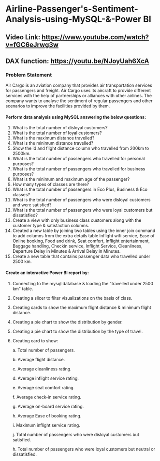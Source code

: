 # Airline-Passenger's-Sentiment-Analysis-using-MySQL-&-Power BI
## Video Link: https://www.youtube.com/watch?v=fGC6eJrwg3w
## DAX function: https://youtu.be/NJoyUah6XcA
### Problem Statement

Air Cargo is an aviation company that provides air transportation services for passengers and freight. Air Cargo uses its aircraft to provide different services with the help of partnerships or alliances with other airlines. The company wants to analyse the sentiment of regular passengers and other scenarios to improve the facilities provided by them.

#### Perform data analysis using MySQL answering the below questions:

1. What is the total number of disloyal customers?
2. What is the total number of loyal customers?
3. What is the maximum distance travelled?
4. What is the minimum distance travelled?
5. Show the id and flight distance column who travelled from 200km to 2500km.
6. What is the total number of passengers who travelled for personal purposes?
7. What is the total number of passengers who travelled for business purposes?
8. What is the minimum and maximum age of the passenger?
9. How many types of classes are there?
10. What is the total number of passengers in Eco Plus, Business & Eco classes?
11. What is the total number of passengers who were disloyal customers and were satisfied?
12. What is the total number of passengers who were loyal customers but dissatisfied?
13. Create a view with only business class customers along with the customer type & satisfaction columns.
14. Created a new table by joining two tables using the inner join command to add columns from the extra details table Inflight wifi service, Ease of Online booking, Food and drink, Seat comfort, Inflight entertainment, Baggage handling, Checkin service, Inflight Service, Cleanliness, Departure Delay in Minutes & Arrival Delay in Minutes.
14.  Create a new table that contains passenger data who travelled under 2500 km.

#### Create an interactive Power BI report by:
1. Connecting to the mysql database & loading the "travelled under 2500 km" table.
2. Creating a slicer to filter visualizations on the basis of class.
3. Creating cards to show the maximum flight distance & minimum flight distance.
4. Creating a pie chart to show the distribution by gender.
5. Creating a pie chart to show the distribution by the type of travel.
6. Creating card to show:
 
     a. Total number of passengers.
 
     b. Average flight distance.
 
     c. Average cleanliness rating.
 
     d. Average inflight service rating. 
 
     e. Average seat comfort rating.
 
     f. Average check-in service rating.

     g. Average on-board service rating.

     h. Average Ease of booking rating.

    i. Maximum inflight service rating.

    j. Total number of passengers who were disloyal customers but satisfied.

    h. Total number of passengers who were loyal customers but neutral or dissatisfied.   

